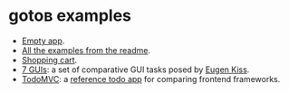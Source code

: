 # gotoв examples

- [Empty app](app.html).
- [All the examples from the readme](examples.html).
- [Shopping cart](cart.html).
- [7 GUIs](7guis.html): a set of comparative GUI tasks posed by [Eugen Kiss](https://github.com/eugenkiss/7guis).
- [TodoMVC](todomvc.html): a [reference todo app](http://todomvc.com/) for comparing frontend frameworks.

